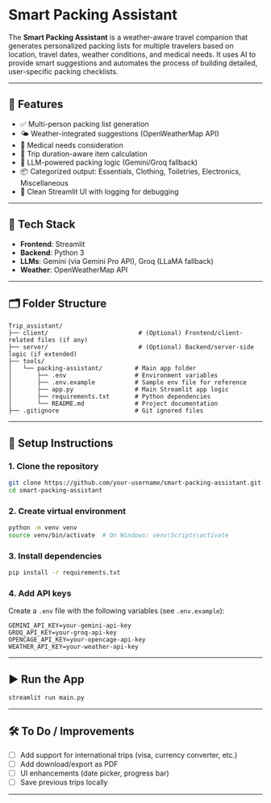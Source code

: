 # Smart Packing Assistant

The **Smart Packing Assistant** is a weather-aware travel companion that generates personalized packing lists for multiple travelers based on location, travel dates, weather conditions, and medical needs. It uses AI to provide smart suggestions and automates the process of building detailed, user-specific packing checklists.

---

## 🚀 Features

* ✅ Multi-person packing list generation
* 🌤 Weather-integrated suggestions (OpenWeatherMap API)
* 💊 Medical needs consideration
* 🧳 Trip duration-aware item calculation
* 🤖 LLM-powered packing logic (Gemini/Groq fallback)
* 📦 Categorized output: Essentials, Clothing, Toiletries, Electronics, Miscellaneous
* 🧼 Clean Streamlit UI with logging for debugging

---

## 🧰 Tech Stack

* **Frontend**: Streamlit
* **Backend**: Python 3
* **LLMs**: Gemini (via Gemini Pro API), Groq (LLaMA fallback)
* **Weather**: OpenWeatherMap API

---

## 🗂 Folder Structure

```
Trip_assistant/
├── client/                         # (Optional) Frontend/client-related files (if any)
├── server/                         # (Optional) Backend/server-side logic (if extended)
├── tools/
│   └── packing-assistant/         # Main app folder
│       ├── .env                   # Environment variables
│       ├── .env.example           # Sample env file for reference
│       ├── app.py                 # Main Streamlit app logic
│       ├── requirements.txt       # Python dependencies
│       └── README.md              # Project documentation
├── .gitignore                     # Git ignored files

```

---

## 🔧 Setup Instructions

### 1. Clone the repository

```bash
git clone https://github.com/your-username/smart-packing-assistant.git
cd smart-packing-assistant
```

### 2. Create virtual environment

```bash
python -m venv venv
source venv/bin/activate  # On Windows: venv\Scripts\activate
```

### 3. Install dependencies

```bash
pip install -r requirements.txt
```

### 4. Add API keys

Create a `.env` file with the following variables (see `.env.example`):

```
GEMINI_API_KEY=your-gemini-api-key
GROQ_API_KEY=your-groq-api-key
OPENCAGE_API_KEY=your-opencage-api-key
WEATHER_API_KEY=your-weather-api-key

```

---

## ▶️ Run the App

```bash
streamlit run main.py
```

---

## 🛠 To Do / Improvements

* [ ] Add support for international trips (visa, currency converter, etc.)
* [ ] Add download/export as PDF
* [ ] UI enhancements (date picker, progress bar)
* [ ] Save previous trips locally

---

